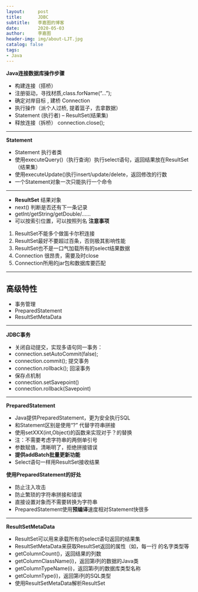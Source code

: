 ```yaml
---
layout:     post
title:      JDBC
subtitle:   李嘉图的博客
date:       2020-05-03
author:     李嘉图
header-img: img/about-LJT.jpg
catalog: false
tags:
- Java
---
```

**Java连接数据库操作步骤**
- 构建连接（搭桥）
- 注册驱动，寻找材质,class.forName(“…”);
- 确定对岸目标 , 建桥 Connection
- 执行操作（派个人过桥, 提着篮子，去拿数据）
- Statement (执行者) – ResultSet(结果集)
- 释放连接（拆桥） connection.close();

---
**Statement**
- Statement 执行者类
- 使用executeQuery()（执行查询）执行select语句，返回结果放在ResultSet（结果集）
- 使用executeUpdate()执行insert/update/delete，返回修改的行数
- 一个Statement对象一次只能执行一个命令

---

- **ResultSet** 结果对象
- next() 判断是否还有下一条记录
- getInt/getString/getDouble/……
- 可以按索引位置，可以按照列名
**注意事项**
1. ResultSet不能多个做笛卡尔积连接
2. ResultSet最好不要超过百条，否则极其影响性能
3. ResultSet也不是一口气加载所有的select结果数据
4. Connection 很昂贵，需要及时close
5. Connection所用的jar包和数据库要匹配

---
## **高级特性**
- 事务管理
- PreparedStatement
- ResultSetMetaData

---
**JDBC事务**
- 关闭自动提交，实现多语句同一事务：
- connection.setAutoCommit(false);
- connection.commit(); 提交事务
- connection.rollback(); 回滚事务
- 保存点机制
- connection.setSavepoint()
- connection.rollback(Savepoint)

---
**PreparedStatement**
- Java提供PreparedStatement，更为安全执行SQL
- 和Statement区别是使用“?” 代替字符串拼接
- 使用setXXX(int,Object)的函数来实现对于？的替换
- 注：不需要考虑字符串的两侧单引号
- 参数赋值，清晰明了，拒绝拼接错误
- **提供addBatch批量更新功能**
- Select语句一样用ResultSet接收结果


**使用PreparedStatement的好处**
- 防止注入攻击
- 防止繁琐的字符串拼接和错误
- 直接设置对象而不需要转换为字符串
- PreparedStatement使用**预编译**速度相对Statement快很多

---
**ResultSetMetaData**
- ResultSet可以用来承载所有的select语句返回的结果集
- ResultSetMetaData来获取ResultSet返回的属性（如，每一行
的名字类型等
- getColumnCount()，返回结果的列数
- getColumnClassName(i)，返回第i列的数据的Java类
- getColumnTypeName(i)，返回第i列的数据库类型名称
- getColumnType(i)，返回第i列的SQL类型
- 使用ResultSetMetaData解析ResultSet
